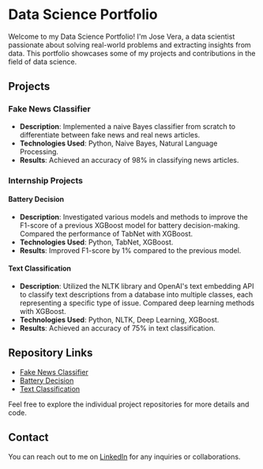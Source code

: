 # Data Science Portfolio

Welcome to my Data Science Portfolio! I'm Jose Vera, a data scientist passionate about solving real-world problems and extracting insights from data. This portfolio showcases some of my projects and contributions in the field of data science.

## Projects

### Fake News Classifier

- **Description**: Implemented a naive Bayes classifier from scratch to differentiate between fake news and real news articles.
- **Technologies Used**: Python, Naive Bayes, Natural Language Processing.
- **Results**: Achieved an accuracy of 98% in classifying news articles.

### Internship Projects

#### Battery Decision

- **Description**: Investigated various models and methods to improve the F1-score of a previous XGBoost model for battery decision-making. Compared the performance of TabNet with XGBoost.
- **Technologies Used**: Python, TabNet, XGBoost.
- **Results**: Improved F1-score by 1% compared to the previous model.

#### Text Classification

- **Description**: Utilized the NLTK library and OpenAI's text embedding API to classify text descriptions from a database into multiple classes, each representing a specific type of issue. Compared deep learning methods with XGBoost.
- **Technologies Used**: Python, NLTK, Deep Learning, XGBoost.
- **Results**: Achieved an accuracy of 75% in text classification.

## Repository Links

- [Fake News Classifier](https://github.com/joseosvaldo16/Portafolio/tree/06c152b9a6e082f88aa829db77a2bbb3e7cfc902/Fake_News_Classifier_NLP)
- [Battery Decision](https://github.com/joseosvaldo16/Portafolio/tree/06c152b9a6e082f88aa829db77a2bbb3e7cfc902/Internship_Projects/Battery_Decision)
- [Text Classification](https://github.com/joseosvaldo16/Portafolio/tree/06c152b9a6e082f88aa829db77a2bbb3e7cfc902/Internship_Projects/Text_Classification)

Feel free to explore the individual project repositories for more details and code.

## Contact

You can reach out to me on [LinkedIn](https://www.linkedin.com/in/jvera3/) for any inquiries or collaborations.

